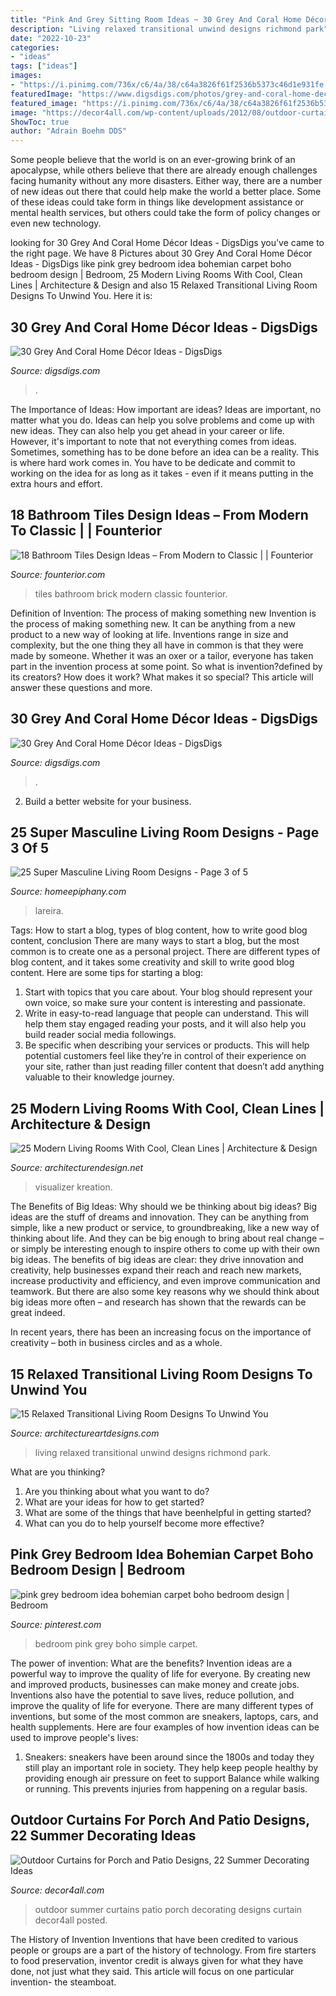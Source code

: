 ```yaml
---
title: "Pink And Grey Sitting Room Ideas ~ 30 Grey And Coral Home Décor Ideas"
description: "Living relaxed transitional unwind designs richmond park"
date: "2022-10-23"
categories:
- "ideas"
tags: ["ideas"]
images:
- "https://i.pinimg.com/736x/c6/4a/38/c64a3826f61f2536b5373c46d1e931fe.jpg"
featuredImage: "https://www.digsdigs.com/photos/grey-and-coral-home-decor-ideas-12.jpg"
featured_image: "https://i.pinimg.com/736x/c6/4a/38/c64a3826f61f2536b5373c46d1e931fe.jpg"
image: "https://decor4all.com/wp-content/uploads/2012/08/outdoor-curtain-fabrics-summer-decorating-ideas-21.jpg"
ShowToc: true
author: "Adrain Boehm DDS"
---
```



Some people believe that the world is on an ever-growing brink of an apocalypse, while others believe that there are already enough challenges facing humanity without any more disasters. Either way, there are a number of new ideas out there that could help make the world a better place. Some of these ideas could take form in things like development assistance or mental health services, but others could take the form of policy changes or even new technology.

	

		
looking for 30 Grey And Coral Home Décor Ideas - DigsDigs you've came to the right page. We have 8 Pictures about 30 Grey And Coral Home Décor Ideas - DigsDigs like pink grey bedroom idea bohemian carpet boho bedroom design | Bedroom, 25 Modern Living Rooms With Cool, Clean Lines | Architecture &amp; Design and also 15 Relaxed Transitional Living Room Designs To Unwind You. Here it is:
		
    
## 30 Grey And Coral Home Décor Ideas - DigsDigs

<img loading=lazy src="https://www.digsdigs.com/photos/grey-and-coral-home-decor-ideas-12.jpg" onerror="this.onerror=null;this.src='https://tse4.mm.bing.net/th?id=OIP.9QPJ32rR7tbXgLf_Cqef4wHaIh&amp;pid=15.1';" alt="30 Grey And Coral Home Décor Ideas - DigsDigs">

_Source: digsdigs.com_

>. 

	

The Importance of Ideas: How important are ideas?
Ideas are important, no matter what you do. Ideas can help you solve problems and come up with new ideas. They can also help you get ahead in your career or life.
However, it's important to note that not everything comes from ideas. Sometimes, something has to be done before an idea can be a reality. This is where hard work comes in. You have to be dedicate and commit to working on the idea for as long as it takes - even if it means putting in the extra hours and effort.

    
## 18 Bathroom Tiles Design Ideas – From Modern To Classic | | Founterior

<img loading=lazy src="https://founterior.com/wp-content/uploads/2014/08/White-brick-tiles-for-vintage-interior.jpg" onerror="this.onerror=null;this.src='https://tse2.mm.bing.net/th?id=OIP.iW5EFfMlJDsXHuj64RM0kwAAAA&amp;pid=15.1';" alt="18 Bathroom Tiles Design Ideas – From Modern to Classic | | Founterior">

_Source: founterior.com_

>tiles bathroom brick modern classic founterior. 

	

Definition of Invention: The process of making something new
Invention is the process of making something new. It can be anything from a new product to a new way of looking at life. Inventions range in size and complexity, but the one thing they all have in common is that they were made by someone. Whether it was an oxer or a tailor, everyone has taken part in the invention process at some point. So what is invention?defined by its creators? How does it work? What makes it so special? This article will answer these questions and more.

    
## 30 Grey And Coral Home Décor Ideas - DigsDigs

<img loading=lazy src="https://www.digsdigs.com/photos/grey-and-coral-home-decor-ideas-18-554x692.jpg" onerror="this.onerror=null;this.src='https://tse4.mm.bing.net/th?id=OIP.eOBhK84C6n8yx3PG4wvgjAHaJQ&amp;pid=15.1';" alt="30 Grey And Coral Home Décor Ideas - DigsDigs">

_Source: digsdigs.com_

>. 

	

2. Build a better website for your business. 

    
## 25 Super Masculine Living Room Designs - Page 3 Of 5

<img loading=lazy src="https://homeepiphany.com/wp-content/uploads/2015/06/25-Super-Masculine-Living-Room-Designs-10.jpg" onerror="this.onerror=null;this.src='https://tse2.mm.bing.net/th?id=OIP.AR1FMHMpWciS1B3ml6MAyAHaE8&amp;pid=15.1';" alt="25 Super Masculine Living Room Designs - Page 3 of 5">

_Source: homeepiphany.com_

>lareira. 

	

Tags: How to start a blog, types of blog content, how to write good blog content, conclusion
There are many ways to start a blog, but the most common is to create one as a personal project. There are different types of blog content, and it takes some creativity and skill to write good blog content. Here are some tips for starting a blog:
1. Start with topics that you care about. Your blog should represent your own voice, so make sure your content is interesting and passionate.
2. Write in easy-to-read language that people can understand. This will help them stay engaged reading your posts, and it will also help you build reader social media followings.
3. Be specific when describing your services or products. This will help potential customers feel like they’re in control of their experience on your site, rather than just reading filler content that doesn’t add anything valuable to their knowledge journey. 

    
## 25 Modern Living Rooms With Cool, Clean Lines | Architecture &amp; Design

<img loading=lazy src="https://cdn.architecturendesign.net/wp-content/uploads/2015/06/12-slate-gray-walls.png" onerror="this.onerror=null;this.src='https://tse3.mm.bing.net/th?id=OIP.Mi6l_E9gJHKM9zIP-1K32QHaEK&amp;pid=15.1';" alt="25 Modern Living Rooms With Cool, Clean Lines | Architecture &amp; Design">

_Source: architecturendesign.net_

>visualizer kreation. 

	

The Benefits of Big Ideas: Why should we be thinking about big ideas?
Big ideas are the stuff of dreams and innovation. They can be anything from simple, like a new product or service, to groundbreaking, like a new way of thinking about life. And they can be big enough to bring about real change – or simply be interesting enough to inspire others to come up with their own big ideas.
The benefits of big ideas are clear: they drive innovation and creativity, help businesses expand their reach and reach new markets, increase productivity and efficiency, and even improve communication and teamwork. But there are also some key reasons why we should think about big ideas more often – and research has shown that the rewards can be great indeed.

In recent years, there has been an increasing focus on the importance of creativity – both in business circles and as a whole.

    
## 15 Relaxed Transitional Living Room Designs To Unwind You

<img loading=lazy src="https://www.architectureartdesigns.com/wp-content/uploads/2014/11/15-Relaxed-Transitional-Living-Room-Designs-To-Unwind-You-5-630x418.jpg" onerror="this.onerror=null;this.src='https://tse4.mm.bing.net/th?id=OIP.s5qV5F7u0pzvjnvDeFY1JgHaE6&amp;pid=15.1';" alt="15 Relaxed Transitional Living Room Designs To Unwind You">

_Source: architectureartdesigns.com_

>living relaxed transitional unwind designs richmond park. 

	

What are you thinking?
1. Are you thinking about what you want to do?
2. What are your ideas for how to get started? 
3. What are some of the things that have beenhelpful in getting started?
4. What can you do to help yourself become more effective?

    
## Pink Grey Bedroom Idea Bohemian Carpet Boho Bedroom Design | Bedroom

<img loading=lazy src="https://i.pinimg.com/736x/c6/4a/38/c64a3826f61f2536b5373c46d1e931fe.jpg" onerror="this.onerror=null;this.src='https://tse4.mm.bing.net/th?id=OIP.uov-5wyqGPWMZQQxqG4kvQHaJ0&amp;pid=15.1';" alt="pink grey bedroom idea bohemian carpet boho bedroom design | Bedroom">

_Source: pinterest.com_

>bedroom pink grey boho simple carpet. 

	

The power of invention: What are the benefits?
Invention ideas are a powerful way to improve the quality of life for everyone. By creating new and improved products, businesses can make money and create jobs. Inventions also have the potential to save lives, reduce pollution, and improve the quality of life for everyone. There are many different types of inventions, but some of the most common are sneakers, laptops, cars, and health supplements. Here are four examples of how invention ideas can be used to improve people's lives: 
1. Sneakers: sneakers have been around since the 1800s and today they still play an important role in society. They help keep people healthy by providing enough air pressure on feet to support Balance while walking or running. This prevents injuries from happening on a regular basis.

    
## Outdoor Curtains For Porch And Patio Designs, 22 Summer Decorating Ideas

<img loading=lazy src="https://decor4all.com/wp-content/uploads/2012/08/outdoor-curtain-fabrics-summer-decorating-ideas-21.jpg" onerror="this.onerror=null;this.src='https://tse1.mm.bing.net/th?id=OIP.3d5kVA8DrKq6Rm5YGNXt1gHaHj&amp;pid=15.1';" alt="Outdoor Curtains for Porch and Patio Designs, 22 Summer Decorating Ideas">

_Source: decor4all.com_

>outdoor summer curtains patio porch decorating designs curtain decor4all posted. 

	

The History of Invention
Inventions that have been credited to various people or groups are a part of the history of technology. From fire starters to food preservation, inventor credit is always given for what they have done, not just what they said. This article will focus on one particular invention- the steamboat.

